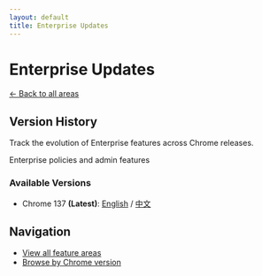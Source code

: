 ```yaml
---
layout: default
title: Enterprise Updates
---
```


# Enterprise Updates

[← Back to all areas](../index.html)

## Version History

Track the evolution of Enterprise features across Chrome releases.

Enterprise policies and admin features

### Available Versions

- Chrome 137 **(Latest)**: [English](./chrome-137-en.html) / [中文](./chrome-137-zh.html)

## Navigation

- [View all feature areas](../index.html)
- [Browse by Chrome version](../../versions/index.html)
